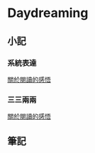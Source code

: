 # Daydreaming

## 小記
### 系統表達

[關於閱讀的感悟](./小記/《閱讀的一些感想》.md)
### 三三兩兩

[關於閱讀的感悟](./小記/《閱讀的一些感想》.md)


## 筆記
